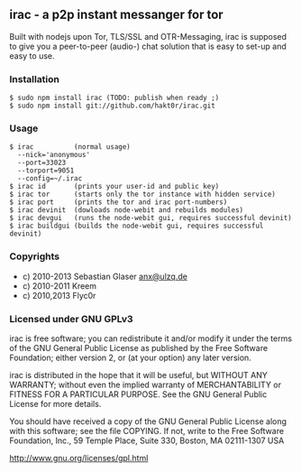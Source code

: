 ## irac - a p2p instant messanger for tor
Built with nodejs upon Tor, TLS/SSL and OTR-Messaging,
irac is supposed to give you a peer-to-peer (audio-) chat solution that is
easy to set-up and easy to use.

### Installation
    $ sudo npm install irac (TODO: publish when ready ;)
    $ sudo npm install git://github.com/hakt0r/irac.git

### Usage
    $ irac          (normal usage)
      --nick='anonymous'
      --port=33023
      --torport=9051
      --config=~/.irac
    $ irac id       (prints your user-id and public key)
    $ irac tor      (starts only the tor instance with hidden service)
    $ irac port     (prints the tor and irac port-numbers)
    $ irac devinit  (dowloads node-webit and rebuilds modules)
    $ irac devgui   (runs the node-webit gui, requires successful devinit)
    $ irac buildgui (builds the node-webit gui, requires successful devinit)


### Copyrights
  * c) 2010-2013 Sebastian Glaser <anx@ulzq.de>
  * c) 2010-2011 Kreem
  * c) 2010,2013 Flyc0r

### Licensed under GNU GPLv3

irac is free software; you can redistribute it and/or modify
it under the terms of the GNU General Public License as published by
the Free Software Foundation; either version 2, or (at your option)
any later version.

irac is distributed in the hope that it will be useful,
but WITHOUT ANY WARRANTY; without even the implied warranty of
MERCHANTABILITY or FITNESS FOR A PARTICULAR PURPOSE.  See the
GNU General Public License for more details.

You should have received a copy of the GNU General Public License
along with this software; see the file COPYING.  If not, write to
the Free Software Foundation, Inc., 59 Temple Place, Suite 330,
Boston, MA 02111-1307 USA

http://www.gnu.org/licenses/gpl.html
